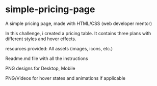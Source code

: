 # simple-pricing-page
A simple pricing page, made with HTML/CSS (web developer mentor)

In this challenge, i created a pricing table. It contains three plans with different styles and hover effects.

resources provided:
All assets (images, icons, etc.)

Readme.md file with all the instructions

PNG designs for Desktop, Mobile

PNG/Videos for hover states and animations if applicable

